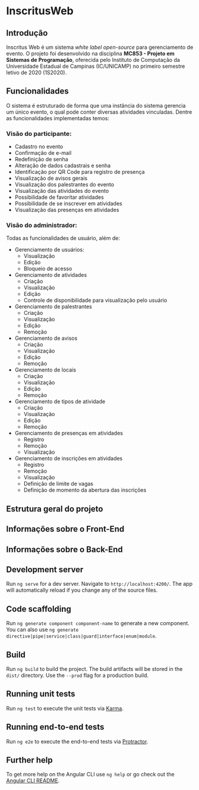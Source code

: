 # InscritusWeb

## Introdução

Inscritus Web é um sistema *white label* *open-source* para gerenciamento de evento. O projeto foi desenvolvido na disciplina **MC853 - Projeto em Sistemas de Programação**, oferecida pelo Instituto de Computação da Universidade Estadual de Campinas (IC/UNICAMP) no primeiro semestre letivo de 2020 (1S2020).

## Funcionalidades

O sistema é estruturado de forma que uma instância do sistema gerencia um único evento, o qual pode conter diversas atividades vinculadas. Dentre as funcionalidades implementadas temos:

### Visão do participante:

* Cadastro no evento
* Confirmação de e-mail
* Redefinição de senha
* Alteração de dados cadastrais e senha
* Identificação por QR Code para registro de presença
* Visualização de avisos gerais
* Visualização dos palestrantes do evento
* Visualização das atividades do evento
* Possibilidade de favoritar atividades
* Possibilidade de se inscrever em atividades
* Visualização das presenças em atividades

### Visão do administrador:

Todas as funcionalidades de usuário, além de:
* Gerenciamento de usuários:
  * Visualização
  * Edição
  * Bloqueio de acesso
* Gerenciamento de atividades
  * Criação
  * Visualização
  * Edição
  * Controle de disponibilidade para visualização pelo usuário
* Gerenciamento de palestrantes
  * Criação
  * Visualização
  * Edição
  * Remoção
* Gerenciamento de avisos
  * Criação
  * Visualização
  * Edição
  * Remoção
* Gerenciamento de locais
  * Criação
  * Visualização
  * Edição
  * Remoção
* Gerenciamento de tipos de atividade
  * Criação
  * Visualização
  * Edição
  * Remoção
* Gerenciamento de presenças em atividades
  * Registro
  * Remoção
  * Visualização
* Gerenciamento de inscrições em atividades
  * Registro
  * Remoção
  * Visualização
  * Definição de limite de vagas
  * Definição de momento da abertura das inscrições 

## Estrutura geral do projeto

## Informações sobre o Front-End

## Informações sobre o Back-End



## Development server

Run `ng serve` for a dev server. Navigate to `http://localhost:4200/`. The app will automatically reload if you change any of the source files.

## Code scaffolding

Run `ng generate component component-name` to generate a new component. You can also use `ng generate directive|pipe|service|class|guard|interface|enum|module`.

## Build

Run `ng build` to build the project. The build artifacts will be stored in the `dist/` directory. Use the `--prod` flag for a production build.

## Running unit tests

Run `ng test` to execute the unit tests via [Karma](https://karma-runner.github.io).

## Running end-to-end tests

Run `ng e2e` to execute the end-to-end tests via [Protractor](http://www.protractortest.org/).

## Further help

To get more help on the Angular CLI use `ng help` or go check out the [Angular CLI README](https://github.com/angular/angular-cli/blob/master/README.md).
